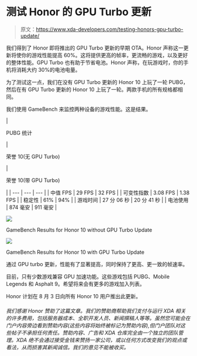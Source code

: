 # 测试 Honor 的 GPU Turbo 更新

> 原文：<https://www.xda-developers.com/testing-honors-gpu-turbo-update/>

我们得到了 Honor 即将推出的 GPU Turbo 更新的早期 OTA。Honor 声称这一更新将使你的游戏性能提高 60%。这将提供更高的帧率，更流畅的游戏，以及更好的整体性能。GPU Turbo 也有助于节省电池。Honor 声称，在玩游戏时，你的手机将消耗大约 30%的电池电量。

为了测试这一点，我们在没有 GPU Turbo 更新的 Honor 10 上玩了一轮 PUBG，然后在有 GPU Turbo 更新的 Honor 10 上玩了一轮。两款手机的所有规格都相同。

我们使用 GameBench 来监控两种设备的游戏性能。这是结果。

| 

PUBG 统计

 | 

荣誉 10(无 GPU Turbo)

 | 

荣誉 10(带 GPU Turbo)

 |
| --- | --- | --- |
| 中值 FPS | 29 FPS | 32 FPS |
| 可变性指数 | 3.08 FPS | 1.38 FPS |
| 稳定性 | 61% | 94% |
| 游戏时间 | 27 分 06 秒 | 20 分 41 秒 |
| 电池使用 | 874 毫安 | 911 毫安 |

 <picture>![](img/903dddf0763427fb810c3a419e74e626.png)</picture> 

GameBench Results for Honor 10 without GPU Turbo Update

 <picture>![](img/191e8696afe23d44e55d4d01f6a88272.png)</picture> 

GameBench Results for Honor 10 with GPU Turbo Update

通过 GPU turbo 更新，性能有了显著提高，同时保持了更高、更一致的帧速率。

目前，只有少数游戏兼容 GPU 加速功能。这些游戏包括 PUBG、Mobile Legends 和 Asphalt 9。希望将来会有更多的游戏加入列表。

Honor 计划在 8 月 3 日向所有 Honor 10 用户推出此更新。

###### 我们感谢 Honor 赞助了这篇文章。我们的赞助商帮助我们支付与运行 XDA 相关的许多费用，包括服务器成本、全职开发人员、新闻撰稿人等等。虽然您可能会在门户内容旁边看到赞助内容(这些内容将始终被标记为赞助内容),但门户团队对这些帖子不承担任何责任。赞助内容、广告和 XDA 仓库完全由一个独立的团队管理。XDA 绝不会通过接受金钱来赞扬一家公司，或以任何方式改变我们的观点或看法，从而损害其新闻诚信。我们的意见不能被收买。